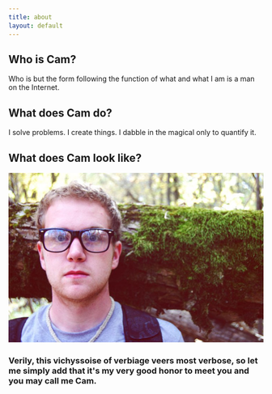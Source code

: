 ```yaml
---
title: about
layout: default
---
```


## Who is Cam?

Who is but the form following the function of what and what I am is a man on the Internet.

## What does Cam do?

I solve problems. I create things. I dabble in the magical only to quantify it.

## What does Cam look like?

<img src="/images/cam2.jpg" alt="Go in peace." />

### Verily, this vichyssoise of verbiage veers most verbose, so let me simply add that it's my very good honor to meet you and you may call me Cam.
